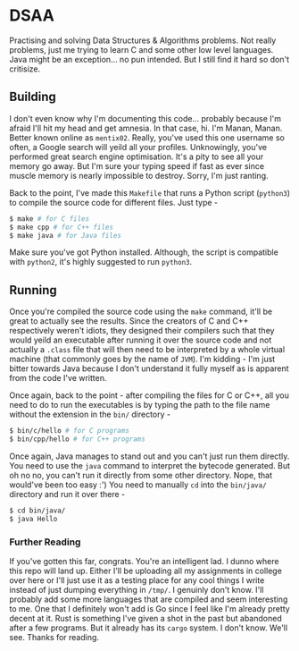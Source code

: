 # DSAA

Practising and solving Data Structures & Algorithms problems. Not really problems, just me trying to learn C and some other low level languages. Java might be an exception... no pun intended. But I still find it hard so don't critisize.

## Building

I don't even know why I'm documenting this code... probably because I'm afraid I'll hit my head and get amnesia. In that case, hi. I'm Manan, Manan. Better known online as `mentix02`. Really, you've used this one username so often, a Google search will yeild all your profiles. Unknowingly, you've performed great search engine optimisation. It's a pity to see all your memory go away. But I'm sure your typing speed if fast as ever since muscle memory is nearly impossible to destroy. Sorry, I'm just ranting. 

Back to the point, I've made this `Makefile` that runs a Python script (`python3`) to compile the source code for different files. Just type - 

```sh
$ make # for C files
$ make cpp # for C++ files
$ make java # for Java files
```

Make sure you've got Python installed. Although, the script is compatible with `python2`, it's highly suggested to run `python3`.

## Running

Once you're compiled the source code using the `make` command, it'll be great to actually see the results. Since the creators of C and C++ respectively weren't idiots, they designed their compilers such that they would yeild an executable after running it over the source code and not actually a `.class` file that will then need to be interpreted by a whole virtual machine (that commonly goes by the name of `JVM`). I'm kidding - I'm just bitter towards Java because I don't understand it fully myself as is apparent from the code I've written. 

Once again, back to the point - after compiling the files for C or C++, all you need to do to run the executables is by typing the path to the file name without the extension in the `bin/` directory - 

```sh
$ bin/c/hello # for C programs
$ bin/cpp/hello # for C++ programs
```

Once again, Java manages to stand out and you can't just run them directly. You need to use the `java` command to interpret the bytecode generated. But oh no no, you can't run it directly from some other directory. Nope, that would've been too easy :') You need to manually `cd` into the `bin/java/` directory and run it over there - 

```sh
$ cd bin/java/
$ java Hello 
```

### Further Reading

If you've gotten this far, congrats. You're an intelligent lad. I dunno where this repo will land up. Either I'll be uploading all my assignments in college over here or I'll just use it as a testing place for any cool things I write instead of just dumping everything in `/tmp/`. I genuinly don't know. I'll probably add some more languages that are compiled and seem interesting to me. One that I definitely won't add is Go since I feel like I'm already pretty decent at it. Rust is something I've given a shot in the past but abandoned after a few programs. But it already has its `cargo` system. I don't know. We'll see. Thanks for reading.
